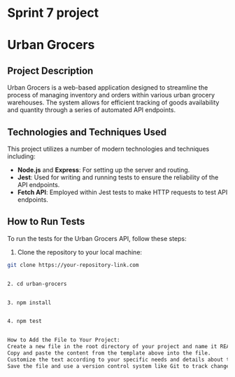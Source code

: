 # Sprint 7 project
# Urban Grocers


## Project Description
Urban Grocers is a web-based application designed to streamline the process of managing inventory and orders within various urban grocery warehouses. The system allows for efficient tracking of goods availability and quantity through a series of automated API endpoints.


## Technologies and Techniques Used
This project utilizes a number of modern technologies and techniques including:


- **Node.js** and **Express**: For setting up the server and routing.
- **Jest**: Used for writing and running tests to ensure the reliability of the API endpoints.
- **Fetch API**: Employed within Jest tests to make HTTP requests to test API endpoints.


## How to Run Tests
To run the tests for the Urban Grocers API, follow these steps:


1. Clone the repository to your local machine:
  ```bash
  git clone https://your-repository-link.com


2. cd urban-grocers


3. npm install


4. npm test


How to Add the File to Your Project:
Create a new file in the root directory of your project and name it README.md.
Copy and paste the content from the template above into the file.
Customize the text according to your specific needs and details about the project.
Save the file and use a version control system like Git to track changes and push them to your repository.
